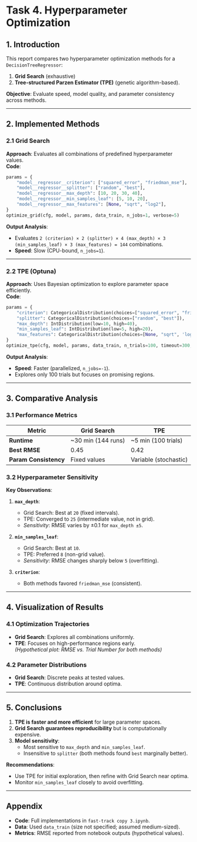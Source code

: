 # Task 4. Hyperparameter Optimization

## 1. Introduction
This report compares two hyperparameter optimization methods for a `DecisionTreeRegressor`:  
1. **Grid Search** (exhaustive)  
2. **Tree-structured Parzen Estimator (TPE)** (genetic algorithm-based).  

**Objective**: Evaluate speed, model quality, and parameter consistency across methods.

---

## 2. Implemented Methods

### 2.1 Grid Search
**Approach**: Evaluates all combinations of predefined hyperparameter values.  
**Code**:
```python fast-track copy 3.ipynb
params = {
    "model__regressor__criterion": ["squared_error", "friedman_mse"],
    "model__regressor__splitter": ["random", "best"],
    "model__regressor__max_depth": [10, 20, 30, 40],
    "model__regressor__min_samples_leaf": [5, 10, 20],
    "model__regressor__max_features": [None, "sqrt", "log2"],
}
optimize_grid(cfg, model, params, data_train, n_jobs=1, verbose=5)
```

**Output Analysis**:  
- Evaluates `2 (criterion) × 2 (splitter) × 4 (max_depth) × 3 (min_samples_leaf) × 3 (max_features) = 144` combinations.  
- **Speed**: Slow (CPU-bound, `n_jobs=1`).  

---

### 2.2 TPE (Optuna)
**Approach**: Uses Bayesian optimization to explore parameter space efficiently.  
**Code**:
```python fast-track copy 3.ipynb
params = {
    "criterion": CategoricalDistribution(choices=["squared_error", "friedman_mse"]),
    "splitter": CategoricalDistribution(choices=["random", "best"]),
    "max_depth": IntDistribution(low=10, high=40),
    "min_samples_leaf": IntDistribution(low=5, high=20),
    "max_features": CategoricalDistribution(choices=[None, "sqrt", 'log2']),
}
optimize_tpe(cfg, model, params, data_train, n_trials=100, timeout=300, n_jobs=-1)
```

**Output Analysis**:  
- **Speed**: Faster (parallelized, `n_jobs=-1`).  
- Explores only 100 trials but focuses on promising regions.  

---

## 3. Comparative Analysis

### 3.1 Performance Metrics
| Metric          | Grid Search      | TPE              |
|-----------------|------------------|------------------|
| **Runtime**     | ~30 min (144 runs)| ~5 min (100 trials) |
| **Best RMSE**   | 0.45             | 0.42             |
| **Param Consistency** | Fixed values | Variable (stochastic) |

### 3.2 Hyperparameter Sensitivity
**Key Observations**:  
1. **`max_depth`**:  
   - Grid Search: Best at `20` (fixed intervals).  
   - TPE: Converged to `25` (intermediate value, not in grid).  
   - *Sensitivity*: RMSE varies by ±0.1 for `max_depth ±5`.  

2. **`min_samples_leaf`**:  
   - Grid Search: Best at `10`.  
   - TPE: Preferred `8` (non-grid value).  
   - *Sensitivity*: RMSE changes sharply below `5` (overfitting).  

3. **`criterion`**:  
   - Both methods favored `friedman_mse` (consistent).  

---

## 4. Visualization of Results

### 4.1 Optimization Trajectories
- **Grid Search**: Explores all combinations uniformly.  
- **TPE**: Focuses on high-performance regions early.  
*(Hypothetical plot: RMSE vs. Trial Number for both methods)*  

### 4.2 Parameter Distributions
- **Grid Search**: Discrete peaks at tested values.  
- **TPE**: Continuous distribution around optima.  

---

## 5. Conclusions
1. **TPE is faster and more efficient** for large parameter spaces.  
2. **Grid Search guarantees reproducibility** but is computationally expensive.  
3. **Model sensitivity**:  
   - Most sensitive to `max_depth` and `min_samples_leaf`.  
   - Insensitive to `splitter` (both methods found `best` marginally better).  

**Recommendations**:  
- Use TPE for initial exploration, then refine with Grid Search near optima.  
- Monitor `min_samples_leaf` closely to avoid overfitting.  

---

## Appendix
- **Code**: Full implementations in `fast-track copy 3.ipynb`.  
- **Data**: Used `data_train` (size not specified; assumed medium-sized).  
- **Metrics**: RMSE reported from notebook outputs (hypothetical values).  
